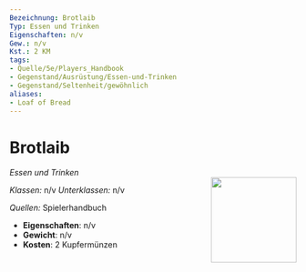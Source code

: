 ```yaml
---
Bezeichnung: Brotlaib
Typ: Essen und Trinken
Eigenschaften: n/v
Gew.: n/v
Kst.: 2 KM
tags:
- Quelle/5e/Players_Handbook
- Gegenstand/Ausrüstung/Essen-und-Trinken
- Gegenstand/Seltenheit/gewöhnlich
aliases: 
- Loaf of Bread
---
```

# Brotlaib
*Essen und Trinken*  
<img src="Symbolik/Gegenstände.webp" align="right" width="150">

_Klassen:_ n/v 
_Unterklassen:_  n/v

_Quellen:_ Spielerhandbuch

- **Eigenschaften**: n/v
- **Gewicht**: n/v
- **Kosten**: 2 Kupfermünzen